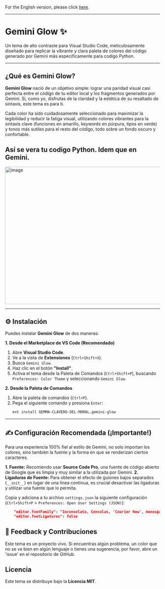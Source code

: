 For the English version, please click [here](README.md).

---

# Gemini Glow ✨

Un tema de alto contraste para Visual Studio Code, meticulosamente diseñado para replicar la vibrante y clara paleta de colores del código generado por Gemini más especificamente para codigo Python.

-----

## ¿Qué es Gemini Glow?

**Gemini Glow** nació de un objetivo simple: lograr una paridad visual casi perfecta entre el código de tu editor local y los fragmentos generados por Gemini. Si, como yo, disfrutas de la claridad y la estética de su resaltado de sintaxis, este tema es para ti.

Cada color ha sido cuidadosamente seleccionado para maximizar la legibilidad y reducir la fatiga visual, utilizando colores vibrantes para la sintaxis clave (funciones en amarillo, keywords en púrpura, tipos en verde) y tonos más sutiles para el resto del código, todo sobre un fondo oscuro y confortable.

## Así se vera tu codigo Python. Idem que en Gemini.

<img width="923" height="446" alt="image" src="https://github.com/user-attachments/assets/793d43f3-dd9e-4b7d-bbb9-e2d4b810b60a" />

-----

## ⚙️ Instalación

Puedes instalar **Gemini Glow** de dos maneras:

**1. Desde el Marketplace de VS Code (Recomendado)**

1.  Abre **Visual Studio Code**.
2.  Ve a la vista de **Extensiones** (`Ctrl+Shift+X`).
3.  Busca `Gemini Glow`.
4.  Haz clic en el botón **"Install"**.
5.  Activa el tema desde la Paleta de Comandos (`Ctrl+Shift+P`), buscando `Preferences: Color Theme` y seleccionando `Gemini Glow`.

**2. Desde la Paleta de Comandos**

1.  Abre la paleta de comandos (`Ctrl+P`).
2.  Pega el siguiente comando y presiona `Enter`:
    ```bash
    ext install GEMMA-CLAVERO-DEL-MORAL.gemini-glow
    ```
-----

## ✍️ Configuración Recomendada (¡Importante!)

Para una experiencia 100% fiel al estilo de Gemini, no solo importan los colores, sino también la fuente y la forma en que se renderizan ciertos caracteres.

**1. Fuente:** Recomiendo usar **Source Code Pro**, una fuente de código abierto de Google que es limpia y muy similar a la utilizada por Gemini.
**2. Ligaduras de Fuente:** Para obtener el efecto de guiones bajos separados (`__init__`) en lugar de una línea continua, es crucial desactivar las ligaduras y utilizar una fuente que lo permita.

Copia y adiciona a tu archivo `settings.json` la siguiente configuración (`Ctrl+Shift+P` > `Preferences: Open User Settings (JSON)`):

```json
    "editor.fontFamily": "Inconsolata, Consolas, 'Courier New', monospace",
    "editor.fontLigatures": false
```
## 💬 Feedback y Contribuciones
Este tema es un proyecto vivo. Si encuentras algún problema, un color que no se ve bien en algún lenguaje o tienes una sugerencia, por favor, abre un 'issue' en el repositorio de GitHub.

## Licencia
Este tema se distribuye bajo la **Licencia MIT**.
